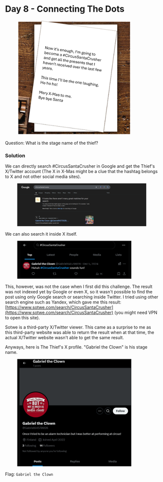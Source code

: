 # Day 8 - Connecting The Dots

<figure><img src="../../../.gitbook/assets/Day8_Letter.png" alt="" width="375"><figcaption></figcaption></figure>

Question: What is the stage name of the thief?

### Solution

We can directly search #CircusSantaCrusher in Google and get the Thief's X/Twitter account (The X in X-Mas might be a clue that the hashtag belongs to X and not other social media sites).

<figure><img src="../../../.gitbook/assets/image (13) (1).png" alt=""><figcaption></figcaption></figure>

We can also search it inside X itself.

<figure><img src="../../../.gitbook/assets/image (17) (1).png" alt="" width="375"><figcaption></figcaption></figure>

This, however, was not the case when I first did this challenge. The result was not indexed yet by Google or even X, so it wasn't possible to find the post using only Google search or searching inside Twitter. I tried using other search engine such as Yandex, which gave me this result: [https://www.sotwe.com/search/CircusSantaCrusher](https://www.sotwe.com/search/CircusSantaCrusher) (you might need VPN to open this site).

Sotwe is a third-party X/Twitter viewer. This came as a surprise to me as this third-party website was able to return the result when at that time, the actual X/Twitter website wasn't able to get the same result.&#x20;

Anyways, here is The Thief's X profile. "Gabriel the Clown" is his stage name.

<figure><img src="../../../.gitbook/assets/image (16) (1).png" alt="" width="375"><figcaption></figcaption></figure>

Flag: `Gabriel the Clown`
